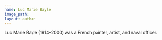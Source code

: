 ```yaml
---
name: Luc Marie Bayle
image_path:
layout: author
---
```

Luc Marie Bayle (1914–2000) was a French painter, artist, and naval officer.

